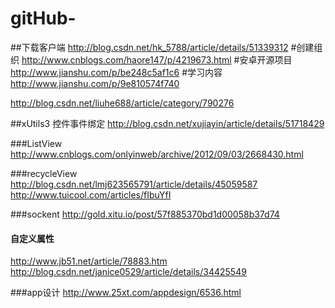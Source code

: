 # gitHub-

##下载客户端
http://blog.csdn.net/hk_5788/article/details/51339312
#创建组织
http://www.cnblogs.com/haore147/p/4219673.html
#安卓开源项目
http://www.jianshu.com/p/be248c5af1c6
#学习内容
http://www.jianshu.com/p/9e810574f740

http://blog.csdn.net/liuhe688/article/category/790276

##xUtils3 控件事件绑定
http://blog.csdn.net/xujiayin/article/details/51718429

###ListView 
http://www.cnblogs.com/onlyinweb/archive/2012/09/03/2668430.html

###recycleView
http://blog.csdn.net/lmj623565791/article/details/45059587
http://www.tuicool.com/articles/fIbuYfI

###sockent
http://gold.xitu.io/post/57f885370bd1d00058b37d74

#### 自定义属性
http://www.jb51.net/article/78883.htm
http://blog.csdn.net/janice0529/article/details/34425549

###app设计
http://www.25xt.com/appdesign/6536.html
